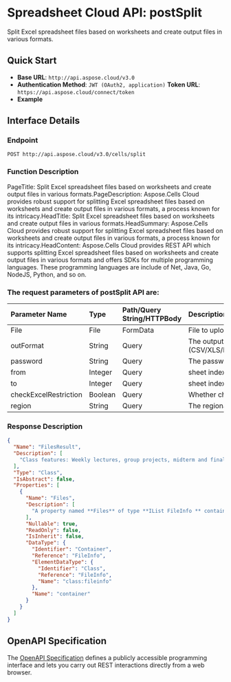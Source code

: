 
# **Spreadsheet Cloud API: postSplit**

Split Excel spreadsheet files based on worksheets and create output files in various formats. 


## **Quick Start**

- **Base URL**: `http://api.aspose.cloud/v3.0`
- **Authentication Method**: `JWT (OAuth2, application)`  **Token URL**: `https://api.aspose.cloud/connect/token`
- **Example** 

## **Interface Details**

### **Endpoint** 

```
POST http://api.aspose.cloud/v3.0/cells/split
```
### **Function Description**
PageTitle: Split Excel spreadsheet files based on worksheets and create output files in various formats.PageDescription: Aspose.Cells Cloud provides robust support for splitting Excel spreadsheet files based on worksheets and create output files in various formats, a process known for its intricacy.HeadTitle:  Split Excel spreadsheet files based on worksheets and create output files in various formats.HeadSummary: Aspose.Cells Cloud provides robust support for splitting Excel spreadsheet files based on worksheets and create output files in various formats, a process known for its intricacy.HeadContent: Aspose.Cells Cloud provides REST API which supports splitting Excel spreadsheet files based on worksheets and create output files in various formats and offers SDKs for multiple programming languages. These programming languages are include of Net, Java, Go, NodeJS, Python, and so on.

### The request parameters of **postSplit** API are: 

| Parameter Name | Type | Path/Query String/HTTPBody | Description | 
| :- | :- | :- |:- | 
|File|File|FormData|File to upload|
|outFormat|String|Query|The output data file format.(CSV/XLS/HTML/MHTML/ODS/PDF/XML/TXT/TIFF/XLSB/XLSM/XLSX/XLTM/XLTX/XPS/PNG/JPG/JPEG/GIF/EMF/BMP/MD[Markdown]/Numbers)|
|password|String|Query|The password needed to open an Excel file.|
|from|Integer|Query|sheet index|
|to|Integer|Query|sheet index|
|checkExcelRestriction|Boolean|Query|Whether check restriction of excel file when user modify cells related objects.|
|region|String|Query|The regional settings for workbook.|

### **Response Description**
```json
{
  "Name": "FilesResult",
  "Description": [
    "Class features: Weekly lectures, group projects, midterm and final exams, and participation in class discussions."
  ],
  "Type": "Class",
  "IsAbstract": false,
  "Properties": [
    {
      "Name": "Files",
      "Description": [
        "A property named **Files** of type **IList FileInfo ** containing a collection of file information objects."
      ],
      "Nullable": true,
      "ReadOnly": false,
      "IsInherit": false,
      "DataType": {
        "Identifier": "Container",
        "Reference": "FileInfo",
        "ElementDataType": {
          "Identifier": "Class",
          "Reference": "FileInfo",
          "Name": "class:fileinfo"
        },
        "Name": "container"
      }
    }
  ]
}
```


## OpenAPI Specification

The [OpenAPI Specification](https://reference.aspose.cloud/cells/#/LightCellsController/PostSplit) defines a publicly accessible programming interface and lets you carry out REST interactions directly from a web browser.
